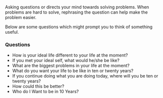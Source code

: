 Asking questions or directs your mind towards solving problems. When problems are hard to solve, rephrasing the question can help make the problem easier.

Below are some questions which might prompt you to think of something useful.

### Questions

- How is your ideal life different to your life at the moment?
- If you met your ideal self, what would he/she be like?
- What are the biggest problems in your life at the moment?
- What do you want your life to be like in ten or twenty years?
- If you continue doing what you are doing today, where will you be ten or twenty years?
- How could this be better?
- Who do I Want to be in 10 Years?